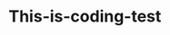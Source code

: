 # This-is-coding-test
       
  
     
 
    
      
            
                 
                           
                    
                     
        
                  
             
              
          
      
    
